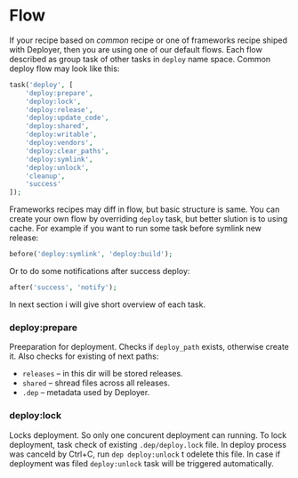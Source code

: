 # Flow

If your recipe based on *common* recipe or one of frameworks recipe shiped with Deployer, then you are using one of our default flows.
Each flow described as group task of other tasks in `deploy` name space. Common deploy flow may look like this:

```php
task('deploy', [
    'deploy:prepare',
    'deploy:lock',
    'deploy:release',
    'deploy:update_code',
    'deploy:shared',
    'deploy:writable',
    'deploy:vendors',
    'deploy:clear_paths',
    'deploy:symlink',
    'deploy:unlock',
    'cleanup',
    'success'
]);
```

Frameworks recipes may diff in flow, but basic structure is same. You can create your own flow by overriding `deploy` task, but better slution is to using cache. 
For example if you want to run some task before symlink new release:

```php
before('deploy:symlink', 'deploy:build');
```

Or to do some notifications after success deploy:

```php
after('success', 'notify');
```

In next section i will give short overview of each task. 

### deploy:prepare

Preeparation for deployment. Checks if `deploy_path` exists, otherwise create it. Also checks for existing of next paths:

* `releases` – in this dir will be stored releases.
* `shared` – shread files across all releases.
* `.dep` – metadata used by Deployer.

### deploy:lock

Locks deployment. So only one concurent deployment can running. To lock deployment, task check of existing `.dep/deploy.lock` file. In deploy process was canceld by Ctrl+C, run `dep deploy:unlock` t odelete this file. In case if deployment was filed `deploy:unlock` task will be triggered automatically. 
